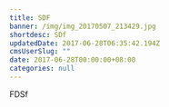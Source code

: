 ```yaml
---
title: SDF
banner: /img/img_20170507_213429.jpg
shortdesc: SDf
updatedDate: 2017-06-28T06:35:42.194Z
cmsUserSlug: ""
date: 2017-06-28T00:00:00+08:00
categories: null
---
```


FDSf